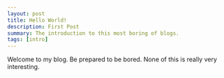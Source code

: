 ```yaml
---
layout: post
title: Hello World!
description: First Post
summary: The introduction to this most boring of blogs.
tags: [intro]
---
```


Welcome to my blog. Be prepared to be bored. None of this is really very interesting.
